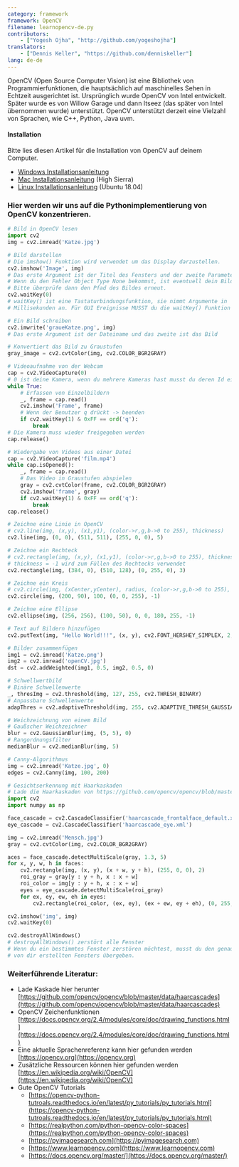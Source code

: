```yaml
---
category: framework
framework: OpenCV
filename: learnopencv-de.py
contributors:
    - ["Yogesh Ojha", "http://github.com/yogeshojha"]
translators:
    - ["Dennis Keller", "https://github.com/denniskeller"]
lang: de-de
---
```


OpenCV (Open Source Computer Vision) ist eine Bibliothek von Programmierfunktionen,
die hauptsächlich auf maschinelles Sehen in Echtzeit ausgerichtet ist.
Ursprünglich wurde OpenCV von Intel entwickelt. Später wurde es von
Willow Garage und dann Itseez (das später von Intel übernommen wurde) unterstützt.
OpenCV unterstützt derzeit eine Vielzahl von Sprachen, wie C++, Python, Java uvm.

#### Installation

Bitte lies diesen Artikel für die Installation von OpenCV auf deinem Computer.

* [Windows Installationsanleitung](https://opencv-python-tutroals.readthedocs.io/en/latest/py_tutorials/py_setup/py_setup_in_windows/py_setup_in_windows.html#install-opencv-python-in-windows)
* [Mac Installationsanleitung](https://medium.com/@nuwanprabhath/installing-opencv-in-macos-high-sierra-for-python-3-89c79f0a246a) (High Sierra)
* [Linux Installationsanleitung](https://www.pyimagesearch.com/2018/05/28/ubuntu-18-04-how-to-install-opencv) (Ubuntu 18.04)

### Hier werden wir uns auf die Pythonimplementierung von OpenCV konzentrieren.

```python
# Bild in OpenCV lesen
import cv2
img = cv2.imread('Katze.jpg')

# Bild darstellen
# Die imshow() Funktion wird verwendet um das Display darzustellen.
cv2.imshow('Image', img)
# Das erste Argument ist der Titel des Fensters und der zweite Parameter ist das Bild
# Wenn du den Fehler Object Type None bekommst, ist eventuell dein Bildpfad falsch.
# Bitte überprüfe dann den Pfad des Bildes erneut.
cv2.waitKey(0)
# waitKey() ist eine Tastaturbindungsfunktion, sie nimmt Argumente in
# Millisekunden an. Für GUI Ereignisse MUSST du die waitKey() Funktion verwenden.

# Ein Bild schreiben
cv2.imwrite('graueKatze.png', img)
# Das erste Argument ist der Dateiname und das zweite ist das Bild

# Konvertiert das Bild zu Graustufen
gray_image = cv2.cvtColor(img, cv2.COLOR_BGR2GRAY)

# Videoaufnahme von der Webcam
cap = cv2.VideoCapture(0)
# 0 ist deine Kamera, wenn du mehrere Kameras hast musst du deren Id eingeben
while True:
    # Erfassen von Einzelbildern
    _, frame = cap.read()
    cv2.imshow('Frame', frame)
    # Wenn der Benutzer q drückt -> beenden
    if cv2.waitKey(1) & 0xFF == ord('q'):
        break
# Die Kamera muss wieder freigegeben werden
cap.release()

# Wiedergabe von Videos aus einer Datei
cap = cv2.VideoCapture('film.mp4')
while cap.isOpened():
    _, frame = cap.read()
    # Das Video in Graustufen abspielen
    gray = cv2.cvtColor(frame, cv2.COLOR_BGR2GRAY)
    cv2.imshow('frame', gray)
    if cv2.waitKey(1) & 0xFF == ord('q'):
        break
cap.release()

# Zeichne eine Linie in OpenCV
# cv2.line(img, (x,y), (x1,y1), (color->r,g,b->0 to 255), thickness)
cv2.line(img, (0, 0), (511, 511), (255, 0, 0), 5)

# Zeichne ein Rechteck
# cv2.rectangle(img, (x,y), (x1,y1), (color->r,g,b->0 to 255), thickness)
# thickness = -1 wird zum Füllen des Rechtecks verwendet
cv2.rectangle(img, (384, 0), (510, 128), (0, 255, 0), 3)

# Zeichne ein Kreis
# cv2.circle(img, (xCenter,yCenter), radius, (color->r,g,b->0 to 255), thickness)
cv2.circle(img, (200, 90), 100, (0, 0, 255), -1)

# Zeichne eine Ellipse
cv2.ellipse(img, (256, 256), (100, 50), 0, 0, 180, 255, -1)

# Text auf Bildern hinzufügen
cv2.putText(img, "Hello World!!!", (x, y), cv2.FONT_HERSHEY_SIMPLEX, 2, 255)

# Bilder zusammenfügen
img1 = cv2.imread('Katze.png')
img2 = cv2.imread('openCV.jpg')
dst = cv2.addWeighted(img1, 0.5, img2, 0.5, 0)

# Schwellwertbild
# Binäre Schwellenwerte
_, thresImg = cv2.threshold(img, 127, 255, cv2.THRESH_BINARY)
# Anpassbare Schwellenwerte
adapThres = cv2.adaptiveThreshold(img, 255, cv2.ADAPTIVE_THRESH_GAUSSIAN_C, cv2.THRESH_BINARY, 11, 2)

# Weichzeichnung von einem Bild
# Gaußscher Weichzeichner
blur = cv2.GaussianBlur(img, (5, 5), 0)
# Rangordnungsfilter
medianBlur = cv2.medianBlur(img, 5)

# Canny-Algorithmus
img = cv2.imread('Katze.jpg', 0)
edges = cv2.Canny(img, 100, 200)

# Gesichtserkennung mit Haarkaskaden
# Lade die Haarkaskaden von https://github.com/opencv/opencv/blob/master/data/haarcascades/ herunter
import cv2
import numpy as np

face_cascade = cv2.CascadeClassifier('haarcascade_frontalface_default.xml')
eye_cascade = cv2.CascadeClassifier('haarcascade_eye.xml')

img = cv2.imread('Mensch.jpg')
gray = cv2.cvtColor(img, cv2.COLOR_BGR2GRAY)

aces = face_cascade.detectMultiScale(gray, 1.3, 5)
for x, y, w, h in faces:
    cv2.rectangle(img, (x, y), (x + w, y + h), (255, 0, 0), 2)
    roi_gray = gray[y : y + h, x : x + w]
    roi_color = img[y : y + h, x : x + w]
    eyes = eye_cascade.detectMultiScale(roi_gray)
    for ex, ey, ew, eh in eyes:
        cv2.rectangle(roi_color, (ex, ey), (ex + ew, ey + eh), (0, 255, 0), 2)

cv2.imshow('img', img)
cv2.waitKey(0)

cv2.destroyAllWindows()
# destroyAllWindows() zerstört alle Fenster
# Wenn du ein bestimmtes Fenster zerstören möchtest, musst du den genauen Namen des
# von dir erstellten Fensters übergeben.
```

### Weiterführende Literatur:

* Lade Kaskade hier herunter [https://github.com/opencv/opencv/blob/master/data/haarcascades](https://github.com/opencv/opencv/blob/master/data/haarcascades)
* OpenCV Zeichenfunktionen [https://docs.opencv.org/2.4/modules/core/doc/drawing_functions.html](https://docs.opencv.org/2.4/modules/core/doc/drawing_functions.html)
* Eine aktuelle Sprachenreferenz kann hier gefunden werden [https://opencv.org](https://opencv.org)
* Zusätzliche Ressourcen können hier gefunden werden [https://en.wikipedia.org/wiki/OpenCV](https://en.wikipedia.org/wiki/OpenCV)
* Gute OpenCV Tutorials
    * [https://opencv-python-tutroals.readthedocs.io/en/latest/py_tutorials/py_tutorials.html](https://opencv-python-tutroals.readthedocs.io/en/latest/py_tutorials/py_tutorials.html)
    * [https://realpython.com/python-opencv-color-spaces](https://realpython.com/python-opencv-color-spaces)
    * [https://pyimagesearch.com](https://pyimagesearch.com)
    * [https://www.learnopencv.com](https://www.learnopencv.com)
    * [https://docs.opencv.org/master/](https://docs.opencv.org/master/)
